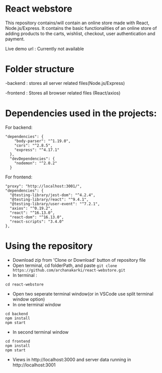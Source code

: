 # React webstore
This repository contains/will contain an online store made with React, Node.js/Express. It contains the basic functionalities of an online store of adding products to the carts, wishlist, checkout, user authentication and payment.

Live demo url : Currently not available

# Folder structure
-backend : stores all server related files(Node.js/Express)

-frontend : Stores all browser related files (React/axios)

# Dependencies used in the projects:
For backend:
```
"dependencies": {
    "body-parser": "^1.19.0",
    "cors": "^2.8.5",
    "express": "^4.17.1"
  },
  "devDependencies": {
    "nodemon": "^2.0.2"
  }
  ```

  For frontend:
  ```
  "proxy": "http://localhost:3001/",
  "dependencies": {
    "@testing-library/jest-dom": "^4.2.4",
    "@testing-library/react": "^9.4.1",
    "@testing-library/user-event": "^7.2.1",
    "axios": "^0.19.2",
    "react": "^16.13.0",
    "react-dom": "^16.13.0",
    "react-scripts": "3.4.0"
  },
  ```

# Using the repository
- Download zip from 'Clone or Download' button of repository file
- Open terminal, cd folderPath, and paste
 `git clone https://github.com/archanakarki/react-webstore.git`
- In terminal : 
```
cd react-webstore
```
- Open two seperate terminal window(or in VSCode use split terminal window option)
- In one terminal window
```
cd backend
npm install
npm start
```
- In second terminal window
```
cd frontend
npm install
npm start
```
- Views in http://localhost:3000 and server data running in http://localhost:3001
